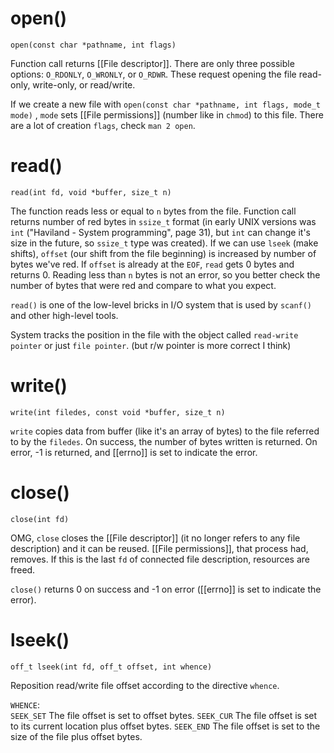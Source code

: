 
# open()
`open(const char *pathname, int flags)`

Function call returns [[File descriptor]].
There are only three possible options: `O_RDONLY`, `O_WRONLY`, or `O_RDWR`. These request opening the file read-only, write-only, or read/write.

If we create a new file with `open(const char *pathname, int flags, mode_t mode)` , `mode` sets [[File permissions]] (number like in `chmod`) to this file. There are a lot of creation `flags`, check `man 2 open`. 


# read()
`read(int fd, void *buffer, size_t n)`

The function reads less or equal to `n` bytes from the file. Function call returns number of red bytes in `ssize_t` format (in early UNIX versions was `int` ("Haviland - System programming", page 31), but `int` can change it's size in the future, so `ssize_t` type was created). If we can use `lseek` (make shifts), `offset` (our shift from the file beginning) is increased by number of bytes we've red. If `offset` is already at the `EOF`, `read` gets 0 bytes and returns 0. Reading less than `n` bytes is not an error, so you better check the number of bytes that were red and compare to what you expect.

`read()` is one of the low-level bricks in I/O system that is used by `scanf()` and other high-level tools.

System tracks the position in the file with the object called `read-write pointer` or just `file pointer`. (but r/w pointer is more correct I think)


# write()
`write(int filedes, const void *buffer, size_t n)`

`write` copies data from buffer (like it's an array of bytes) to the file referred to by the `filedes`. On success, the number of bytes written is returned. On error, -1 is returned, and [[errno]] is set to indicate the error.


# close()
`close(int fd)`

OMG, `close` closes the [[File descriptor]] (it no longer refers to any file description) and it can be reused. [[File permissions]], that process had, removes. If this is the last `fd` of connected file description, resources are freed.

`close()` returns 0 on success and -1 on error ([[errno]] is set to indicate the error).


# lseek()
`off_t lseek(int fd, off_t offset, int whence)`

Reposition read/write file offset according to the directive `whence`.

`WHENCE`:	
	`SEEK_SET`
        The file offset is set to offset bytes.
	`SEEK_CUR`
	    The file offset is set to its current location plus offset bytes.
	`SEEK_END`
        The file offset is set to the size of the file plus offset bytes.
